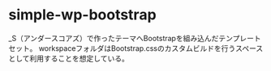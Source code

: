 # simple-wp-bootstrap
_S（アンダースコアズ）で作ったテーマへBootstrapを組み込んだテンプレートセット。
workspaceフォルダはBootstrap.cssのカスタムビルドを行うスペースとして利用することを想定している。

